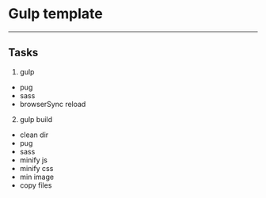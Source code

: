 # Gulp template
---
## Tasks
1. gulp
  * pug 
  * sass 
  * browserSync reload 
2. gulp build
  * clean dir
  * pug
  * sass
  * minify js
  * minify css
  * min image
  * copy files



